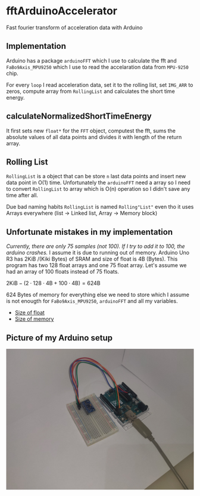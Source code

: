 # fftArduinoAccelerator

Fast fourier transform of acceleration data with Arduino

## Implementation

Arduino has a package `arduinoFFT` which I use to calculate the fft and `FaBo9Axis_MPU9250` which I use to read the accelaration data from `MPU-9250` chip.

For every `loop` I read acceleration data, set it to the rolling list, set `IMG_ARR` to zeros, compute array from `RollingList` and calculates the short time energy.

## calculateNormalizedShortTimeEnergy

It first sets new `float*` for the `FFT` object, computest the fft, sums the absolute values of all data points and divides it with length of the return array.

## Rolling List

`RollingList` is a object that can be store `n` last data points and insert new data point in O(1) time. Unfortunately the `arduinoFFT` need a array so I need to convert `RollingList` to array which is O(n) operation so I didn't save any time after all.

Due bad naming habits `RollingList` is named `Rolling"List"` even tho it uses Arrays everywhere (list -> Linked list, Array -> Memory block)

## Unfortunate mistakes in my implementation

_Currently, there are only 75 samples (not 100). If I try to add it to 100, the arduino crashes._ I assume it is due to running out of memory. Arduino Uno R3 has 2KiB /(Kiki Bytes) of SRAM and size of float is 4B (Bytes). This program has two 128 float arrays and one 75 float array. Let's assume we had an array of 100 floats instead of 75 floats.

$2\text{KiB} - (2 \cdot 128 \cdot 4\text{B} + 100 \cdot 4 \text{B}) = 624 \text{B}$

624 Bytes of memory for everything else we need to store which I assume is not enougth for `FaBo9Axis_MPU9250`, `arduinoFFT` and all my variables.

- [Size of float](https://www.arduino.cc/reference/en/language/variables/data-types/float/)
- [Size of memory](https://wiki-content.arduino.cc/en/Tutorial/Foundations/Memory)

## Picture of my Arduino setup

![Picture of my Arduino setup](https://raw.githubusercontent.com/ileskanRepot/fftArduinoAccelerator/main/setup.jpg)
